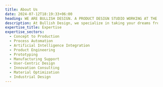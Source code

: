 ```yaml
---
title: About Us
date: 2024-07-12T18:19:33+06:00
heading: WE ARE BULLISH DESIGN. A PRODUCT DESIGN STUDIO WORKING AT THE CUTTING EDGE OF PRODUCT DEVELOPMENT.
description: At Bullish Design, we specialize in taking your dreams from concept to production, transforming innovative ideas into tangible products. Leveraging advanced process automation and artificial intelligence, we streamline development, ensuring efficiency and precision at every step. Our mission is to push boundaries in product design while delivering exceptional value to our clients.
expertise_title: Expertise
expertise_sectors:
  - Concept to Production
  - Process Automation
  - Artificial Intelligence Integration
  - Product Engineering
  - Prototyping
  - Manufacturing Support
  - User-Centric Design
  - Innovation Consulting
  - Material Optimization
  - Industrial Design
---
```


